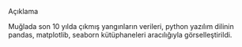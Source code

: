 Açıklama

Muğlada son 10 yılda çıkmış yangınların verileri, python yazılım dilinin pandas, matplotlib, seaborn kütüphaneleri aracılığıyla görselleştirildi.
